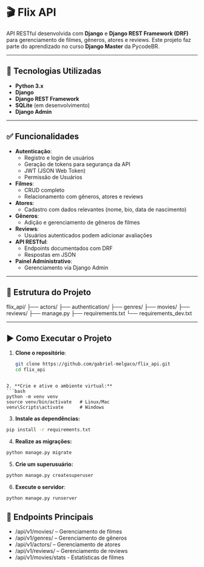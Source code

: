 # 🎬 Flix API

API RESTful desenvolvida com **Django** e **Django REST Framework (DRF)** para gerenciamento de filmes, gêneros, atores e reviews. Este projeto faz parte do aprendizado no curso **Django Master** da PycodeBR.

---

## 🚀 Tecnologias Utilizadas
- **Python 3.x**
- **Django**
- **Django REST Framework**
- **SQLite** (em desenvolvimento)
- **Django Admin**

---

## ✅ Funcionalidades
- **Autenticação**:
  - Registro e login de usuários
  - Geração de tokens para segurança da API
  - JWT (JSON Web Token)
  - Permissão de Usuários
- **Filmes**:
  - CRUD completo
  - Relacionamento com gêneros, atores e reviews
- **Atores**:
  - Cadastro com dados relevantes (nome, bio, data de nascimento)
- **Gêneros**:
  - Adição e gerenciamento de gêneros de filmes
- **Reviews**:
  - Usuários autenticados podem adicionar avaliações
- **API RESTful**:
  - Endpoints documentados com DRF
  - Respostas em JSON
- **Painel Administrativo**:
  - Gerenciamento via Django Admin

---

## 📂 Estrutura do Projeto
flix_api/ ├── actors/ ├── authentication/ ├── genres/ ├── movies/ ├── reviews/ ├── manage.py ├── requirements.txt └── requirements_dev.txt

---

## ▶️ Como Executar o Projeto
1. **Clone o repositório**:
   ```bash
   git clone https://github.com/gabriel-melgaco/flix_api.git
   cd flix_api
```

2. **Crie e ative o ambiente virtual:**
```bash
python -m venv venv
source venv/bin/activate   # Linux/Mac
venv\Scripts\activate      # Windows
```

3. **Instale as dependências:**
```bash
pip install -r requirements.txt
```

4. **Realize as migrações:**
```bash
python manage.py migrate
```

5. **Crie um superusuário:**
```bash
python manage.py createsuperuser
```

6. **Execute o servidor**:
```bash
python manage.py runserver
```


## 🔗 Endpoints Principais
- /api/v1/movies/ – Gerenciamento de filmes
- /api/v1/genres/ – Gerenciamento de gêneros
- /api/v1/actors/ – Gerenciamento de atores
- /api/v1/reviews/ – Gerenciamento de reviews
- /api/v1/movies/stats - Estatísticas de filmes
